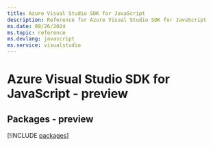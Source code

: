 ```yaml
---
title: Azure Visual Studio SDK for JavaScript
description: Reference for Azure Visual Studio SDK for JavaScript
ms.date: 09/26/2024
ms.topic: reference
ms.devlang: javascript
ms.service: visualstudio
---
```

# Azure Visual Studio SDK for JavaScript - preview
## Packages - preview
[!INCLUDE [packages](visual-studio-index.md)]